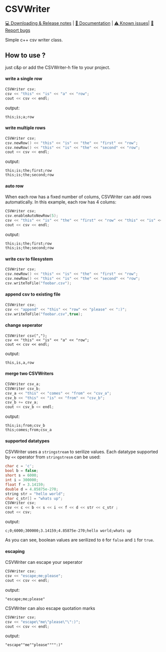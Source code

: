 # CSVWriter
[:computer: Downloading & Release notes](https://github.com/jojo58fr/CSVWriter/releases)   |   [:pushpin: Documentation](https://github.com/jojo58fr/CSVWriter/wiki) | [:warning: Known issues](#known-issues)| [:bug: Report bugs](https://github.com/jojo58fr/CSVWriter/issues)

Simple c++ csv writer class.
## How to use ?

just c&p or add the CSVWriter-h file to your project.

#### write a single row
```c++
CSVWriter csv;
csv << "this" << "is" << "a" << "row";
cout << csv << endl;
```
output:
```
this;is;a;row
```

#### write multiple rows
```c++
CSVWriter csv;
csv.newRow() << "this" << "is" << "the" << "first" << "row";
csv.newRow() << "this" << "is" << "the" << "second" << "row";
cout << csv << endl;
```
output:
```
this;is;the;first;row
this;is;the;second;row
```
#### auto row
When each row has a fixed number of colums, CSVWriter can add rows automatically. 
In this example, each row has 4 colums:
```c++
CSVWriter csv;
csv.enableAutoNewRow(5);
csv << "this" << "is" << "the" << "first" << "row" << "this" << "is" << "the" << "second" << "row";
cout << csv << endl;
```
output:
```
this;is;the;first;row
this;is;the;second;row
```
#### write csv to filesystem
```c++
CSVWriter csv;
csv.newRow() << "this" << "is" << "the" << "first" << "row";
csv.newRow() << "this" << "is" << "the" << "second" << "row";
csv.writeToFile("foobar.csv");
```
#### append csv to existing file
```c++
CSVWriter csv;
csv << "append" << "this" << "row" << "please" << ":)";
csv.writeToFile("foobar.csv",true);
```
#### change seperator
```
CSVWriter csv(",");
csv << "this" << "is" << "a" << "row";
cout << csv << endl;
```
output:
```
this,is,a,row
```
#### merge two CSVWriters
```c++
CSVWriter csv_a;
CSVWriter csv_b;
csv_a << "this" << "comes" << "from" << "csv_a";
csv_b << "this" << "is" << "from" << "csv_b";
csv_b += csv_a;
cout << csv_b << endl;
```
output:
```
this;is;from;csv_b
this;comes;from;csv_a
```
#### supported datatypes
CSVWriter uses a `stringstream` to serilize values. Each datatype supported by `<<` operator from `stringstresm` can be used:
```c++
char c = 'c';
bool b = false;
short s = 6000;
int i = 300000;
float f = 3.14159;
double d = 4.85875e-270;
string str = "hello world";
char c_str[] = "whats up";
CSVWriter csv;
csv << c << b << s << i << f << d << str << c_str ;
cout << csv;
```
output:
```
c;0;6000;300000;3.14159;4.85875e-270;hello world;whats up
```
As you can see, boolean values are serilized to `0` for `false` and `1` for `true`.

#### escaping
CSVWriter can escape your seperator
```c++
CSVWriter csv;
csv << "escape;me;please";
cout << csv << endl;
```
output:
```
"escape;me;please"
```
CSVWriter can also escape quotation marks
```c++
CSVWriter csv;
csv << "escape\"me\"please\"\":)";
cout << csv << endl;
```
output:
```
"escape""me""please"""":)"
```
